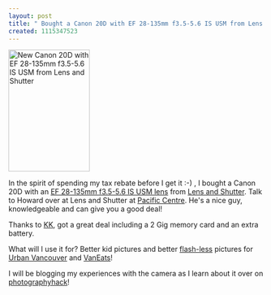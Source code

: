```yaml
---
layout: post
title: " Bought a Canon 20D with EF 28-135mm f3.5-5.6 IS USM from Lens and Shutter"
created: 1115347523
---
```

<a href="http://flickr.com/photos/kk/12536293/"><img title="New Canon 20D with EF 28-135mm f3.5-5.6 IS USM from Lens and Shutter" alt="New Canon 20D with EF 28-135mm f3.5-5.6 IS USM from Lens and Shutter" src="http://photos8.flickr.com/12536293_5f8bbe0ef0_m_d.jpg" width="160" height="240"></a>
<p>In the spirit of spending my tax rebate before I get it :-) , I bought a Canon 20D with an <a href="http://consumer.usa.canon.com/ir/controller?act=ModelDetailAct&amp;fcategoryid=149&amp;modelid=7337">EF 28-135mm f3.5-5.6 IS USM lens</a> from <a href="http://lensandshutter.com/">Lens and Shutter</a>. Talk to Howard over at Lens and Shutter at <a href="http://lensandshutter.com/locations.lasso?location=Pacific_Centre">Pacific Centre</a>. He's a nice guy, knowledgeable and can give you a good deal!</p>

<p>Thanks to <a href="http://kriskrug.com/">KK</a>, got a great deal including a 2 Gig memory card and an extra battery.
</p>

<p>What will I use it for? Better kid pictures and better <a href="http://www.rolandtanglao.com/archives/2005/04/29/is_the_canon_20d_camera_the_only_prosumer_digital_slr_with_iso_3200">flash-less</a> pictures for <a href="http://www.vaneats.com/">Urban Vancouver</a> and <a href="http://www.vaneats.com/">VanEats</a>!</p>

<p>I will be blogging my experiences with the camera as I learn about it over on <a href="http://photographyhack.com/">photographyhack</a>!</p>

